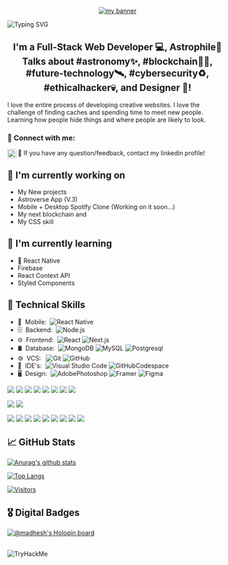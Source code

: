 <p align="center">
  <a href="https://github.com/Madhesh-V" target="_blank" rel="noreferrer"><img src="https://blogger.googleusercontent.com/img/b/R29vZ2xl/AVvXsEiLL5fpiYMihObJ0KCN0EMF53tjT3mLQR230Pzf6MFC8CL0ina4qBQsulHAr7DHzc6N0syaEAh3B3QTN334GL_58bangfgvS1mp5pd7Me6XNEN3IbnEmwphbSIwpQ6G1r_Gk5PqQ5yLOB_fgjsUR4NvEEOCqSPMVtm7_9AoCuelNsdD0QynELjfttvA/s1640/Picsart_22-11-04_17-37-07-620.jpg" alt="my banner"></a>
</p>

![Typing SVG](https://readme-typing-svg.herokuapp.com/?lines=Hi,+I'm+Madhesh+Velu)

<h2 align="center">
I'm a Full-Stack Web Developer 💻, Astrophile🌌 Talks about #astronomy✨, #blockchain👨‍💻, #future-technology🛰, #cybersecurity♻️, #ethicalhacker💀, and Designer 🎨!
</h2> 

I love the entire process of developing creative websites. I love the challenge of finding caches and spending time to meet new people. Learning how people hide things and where people are likely to look.

### 🤝 Connect with me:

💬 If you have any question/feedback, contact my linkedin profile!
<a href="https://www.linkedin.com/in/madhesh-v/"><img align="left" src="https://raw.githubusercontent.com/yushi1007/yushi1007/main/images/linkedin.svg" alt="Madhesh | LinkedIn" width="21px"/></a>
 </br>

## 🔭 I'm currently working on

- My New projects
- Astroverse App (V.3)
- Mobile + Desktop Spotify Clone (Working on it soon...)
- My next blockchain and
- My CSS skill

## 🌱 I'm currently learning

- 📱 React Native
- Firebase
- React Context API
- Styled Components  

## 💼 Technical Skills

- 📱 &nbsp;Mobile:&nbsp;
  ![React Native](https://img.shields.io/badge/-React%20Native-0A1A2F?style=flat&logo=React&logoColor=00d8fd)
- 🗄 &nbsp;Backend:&nbsp;
  ![Node.js](https://img.shields.io/badge/-Node.js-0A1A2F?style=flat&logo=node.js)
- 🌐 &nbsp;Frontend:&nbsp;
  ![React](https://img.shields.io/badge/-React-0A1A2F?style=flat&logo=react)
  ![Next.js](https://img.shields.io/badge/-Next.js-0A1A2F?style=flat&logo=next.js)
- 🛢 &nbsp;Database:&nbsp;
  ![MongoDB](https://img.shields.io/badge/-MongoDB-0A1A2F?style=flat&logo=mongodb)
  ![MySQL](https://img.shields.io/badge/-MySQL-0A1A2F?style=flat&logo=mysql&logoColor=00d8fd)
  ![Postgresql](https://img.shields.io/badge/-Postgresql-0A1A2F?style=flat&logo=postgresql)
- ⚙️ &nbsp;VCS: &nbsp;
  ![Git](https://img.shields.io/badge/-Git-0A1A2F?style=flat&logo=git)
  ![GitHub](https://img.shields.io/badge/-GitHub-0A1A2F?style=flat&logo=github)
- 🔧 &nbsp;IDE's:&nbsp;
  ![Visual Studio Code](https://img.shields.io/badge/-Visual%20Studio%20Code-0A1A2F?style=flat&logo=visual-studio-code&logoColor=007ACC)
  ![GitHubCodespace](https://img.shields.io/badge/-GitHubCodespace-0A1A2F?style=flat&logo=GitHub)
- 🖥 &nbsp;Design:&nbsp;
  ![AdobePhotoshop](https://img.shields.io/badge/-AdobePhotoshop-0A1A2F?style=flat&logo=Adobe-Photoshop)
  ![Framer](https://img.shields.io/badge/-Framer-0A1A2F?style=flat&logo=framer)
  ![Figma](https://img.shields.io/badge/-Figma-0A1A2F?style=flat&logo=figma)



![](https://img.shields.io/badge/Code-Python-informational?style=flat&logo=Python&color=6495ED)
![](https://img.shields.io/badge/Code-JavaScript-informational?style=flat&logo=JavaScript&color=F7DF1E)
![](https://img.shields.io/badge/Code-Node.js-informational?style=flat&logo=Node.js&color=3C873A)
![](https://img.shields.io/badge/Code-Redux-informational?style=flat&logo=Redux&color=764ABC)
![](https://img.shields.io/badge/Code-HTML5-informational?style=flat&logo=HTML5&color=E34F26)
![](https://img.shields.io/badge/Code-MySQL-informational?style=flat&logo=MySQL&color=336791)
![](https://img.shields.io/badge/Code-SQLite-informational?style=flat&logo=SQLite&color=003B57)
![](https://img.shields.io/badge/Code-Solidity-informational?style=flat&logo=solidity&color=777B7E)

![](https://img.shields.io/badge/Style-Bootstrap-informational?style=flat&logo=Bootstrap&color=7952B3)
![](https://img.shields.io/badge/Style-CSS3-informational?style=flat&logo=CSS3&color=1572B6)

![](https://img.shields.io/badge/Tools-Figma-informational?style=flat&logo=Figma&color=F24E1E)
![](https://img.shields.io/badge/Tools-NPM-informational?style=flat&logo=NPM&color=CB3837)
![](https://img.shields.io/badge/Tools-Heroku-informational?style=flat&logo=Heroku&color=430098)
![](https://img.shields.io/badge/Tools-Netlify-informational?style=flat&logo=netlify&color=00C7B7)
![](https://img.shields.io/badge/Tools-Git-informational?style=flat&logo=Git&color=F05032)
![](https://img.shields.io/badge/Tools-Gitpod-informational?style=flat&logo=Gitpod&color=FF4717)
![](https://img.shields.io/badge/Tools-GitHub-informational?style=flat&logo=GitHub&color=181717)
![](https://img.shields.io/badge/Tools-Linux-informational?style=flat&logo=Linux&color=FFFF00)
![](https://img.shields.io/badge/Tools-Apple-informational?style=flat&logo=Apple&color=808080)


## 📈 GitHub Stats 

[![Anurag's github stats](https://github-readme-stats.vercel.app/api?username=Madhesh-V)](https://github.com/Madhesh-V)

[![Top Langs](https://github-readme-stats.vercel.app/api/top-langs/?username=Madhesh-V&layout=compact)](https://github.com/Madhesh-V)

[![Visitors](https://visitor-badge.glitch.me/badge?page_id=Madhesh-V.Madhesh-V)](https://github.com/Madhesh-V)

## 🎖️ Digital Badges 

[![@madhesh's Holopin board](https://holopin.me/madhesh)](https://holopin.io/@madhesh)

</br>

<img src="https://tryhackme-badges.s3.amazonaws.com/madheshv2020.png" alt="TryHackMe">
